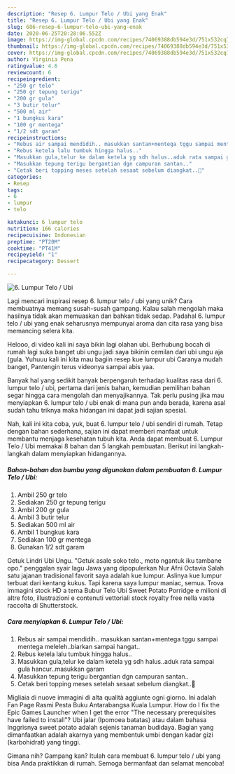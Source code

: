 ```yaml
---
description: "Resep 6. Lumpur Telo / Ubi yang Enak"
title: "Resep 6. Lumpur Telo / Ubi yang Enak"
slug: 686-resep-6-lumpur-telo-ubi-yang-enak
date: 2020-06-25T20:28:06.552Z
image: https://img-global.cpcdn.com/recipes/74069388db594e3d/751x532cq70/6-lumpur-telo-ubi-foto-resep-utama.jpg
thumbnail: https://img-global.cpcdn.com/recipes/74069388db594e3d/751x532cq70/6-lumpur-telo-ubi-foto-resep-utama.jpg
cover: https://img-global.cpcdn.com/recipes/74069388db594e3d/751x532cq70/6-lumpur-telo-ubi-foto-resep-utama.jpg
author: Virginia Pena
ratingvalue: 4.6
reviewcount: 6
recipeingredient:
- "250 gr telo"
- "250 gr tepung terigu"
- "200 gr gula"
- "3 butir telur"
- "500 ml air"
- "1 bungkus kara"
- "100 gr mentega"
- "1/2 sdt garam"
recipeinstructions:
- "Rebus air sampai mendidih.. masukkan santan+mentega tggu sampai mentega meleleh..biarkan sampai hangat.."
- "Rebus ketela lalu tumbuk hingga halus.."
- "Masukkan gula,telur ke dalam ketela yg sdh halus..aduk rata sampai gula hancur..masukkan garam"
- "Masukkan tepung terigu bergantian dgn campuran santan.."
- "Cetak beri topping meses setelah sesaat sebelum diangkat..🥰"
categories:
- Resep
tags:
- 6
- lumpur
- telo

katakunci: 6 lumpur telo 
nutrition: 166 calories
recipecuisine: Indonesian
preptime: "PT20M"
cooktime: "PT41M"
recipeyield: "1"
recipecategory: Dessert

---
```



![6. Lumpur Telo / Ubi](https://img-global.cpcdn.com/recipes/74069388db594e3d/751x532cq70/6-lumpur-telo-ubi-foto-resep-utama.jpg)

Lagi mencari inspirasi resep 6. lumpur telo / ubi yang unik? Cara membuatnya memang susah-susah gampang. Kalau salah mengolah maka hasilnya tidak akan memuaskan dan bahkan tidak sedap. Padahal 6. lumpur telo / ubi yang enak seharusnya mempunyai aroma dan cita rasa yang bisa memancing selera kita.

Helooo, di video kali ini saya bikin lagi olahan ubi. Berhubung bocah di rumah lagi suka banget ubi ungu jadi saya bikinin cemilan dari ubi ungu aja (gula. Yuhuuu kali ini kita mau bagiin resep kue lumpur ubi Caranya mudah banget, Pantengin terus videonya sampai abis yaa.

Banyak hal yang sedikit banyak berpengaruh terhadap kualitas rasa dari 6. lumpur telo / ubi, pertama dari jenis bahan, kemudian pemilihan bahan segar hingga cara mengolah dan menyajikannya. Tak perlu pusing jika mau menyiapkan 6. lumpur telo / ubi enak di mana pun anda berada, karena asal sudah tahu triknya maka hidangan ini dapat jadi sajian spesial.


Nah, kali ini kita coba, yuk, buat 6. lumpur telo / ubi sendiri di rumah. Tetap dengan bahan sederhana, sajian ini dapat memberi manfaat untuk membantu menjaga kesehatan tubuh kita. Anda dapat membuat 6. Lumpur Telo / Ubi memakai 8 bahan dan 5 langkah pembuatan. Berikut ini langkah-langkah dalam menyiapkan hidangannya.

<!--inarticleads1-->

##### Bahan-bahan dan bumbu yang digunakan dalam pembuatan 6. Lumpur Telo / Ubi:

1. Ambil 250 gr telo
1. Sediakan 250 gr tepung terigu
1. Ambil 200 gr gula
1. Ambil 3 butir telur
1. Sediakan 500 ml air
1. Ambil 1 bungkus kara
1. Sediakan 100 gr mentega
1. Gunakan 1/2 sdt garam


Getuk Lindri Ubi Ungu. &#34;Getuk asale soko telo., moto ngantuk iku tambane opo.&#34; penggalan syair lagu Jawa yang dipopulerkan Nur Afni Octavia Salah satu jajanan tradisional favorit saya adalah kue lumpur. Aslinya kue lumpur terbuat dari kentang kukus. Tapi karena saya lumpur maniac, semua. Trova immagini stock HD a tema Bubur Telo Ubi Sweet Potato Porridge e milioni di altre foto, illustrazioni e contenuti vettoriali stock royalty free nella vasta raccolta di Shutterstock. 

<!--inarticleads2-->

##### Cara menyiapkan 6. Lumpur Telo / Ubi:

1. Rebus air sampai mendidih.. masukkan santan+mentega tggu sampai mentega meleleh..biarkan sampai hangat..
1. Rebus ketela lalu tumbuk hingga halus..
1. Masukkan gula,telur ke dalam ketela yg sdh halus..aduk rata sampai gula hancur..masukkan garam
1. Masukkan tepung terigu bergantian dgn campuran santan..
1. Cetak beri topping meses setelah sesaat sebelum diangkat..🥰


Migliaia di nuove immagini di alta qualità aggiunte ogni giorno. Ini adalah Fan Page Rasmi Pesta Buku Antarabangsa Kuala Lumpur. How do I fix the Epic Games Launcher when I get the error &#34;The necessary prerequisites have failed to install&#34;? Ubi jalar (Ipomoea batatas) atau dalam bahasa Inggrisnya sweet potato adalah sejenis tanaman budidaya. Bagian yang dimanfaatkan adalah akarnya yang membentuk umbi dengan kadar gizi (karbohidrat) yang tinggi. 

Gimana nih? Gampang kan? Itulah cara membuat 6. lumpur telo / ubi yang bisa Anda praktikkan di rumah. Semoga bermanfaat dan selamat mencoba!
